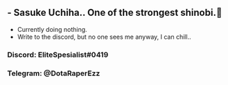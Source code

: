 ## - Sasuke Uchiha.. One of the strongest shinobi.🦅

- Currently doing nothing.
- Write to the discord, but no one sees me anyway, I can сhill..

### Discord: EliteSpesialist#0419
### Telegram: @DotaRaperEzz
